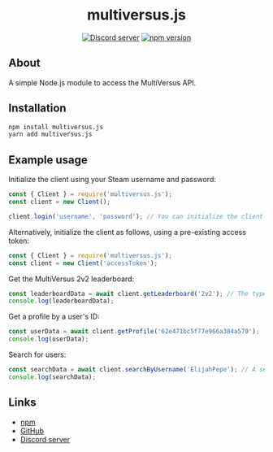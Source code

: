 <div align="center">
  <h1>
    multiversus.js
  </h1>
	<p>
		<a href="https://discord.gg/Sxqn7hqKZY"><img src="https://img.shields.io/discord/1003096141258309732?color=5865F2&logo=discord&logoColor=white" alt="Discord server" /></a>
		<a href="https://www.npmjs.com/package/multiversus.js"><img src="https://img.shields.io/npm/v/multiversus.js.svg?maxAge=3600" alt="npm version" /></a>
	</p>
</div>

## About

A simple Node.js module to access the MultiVersus API.

## Installation

```sh
npm install multiversus.js
yarn add multiversus.js
```

## Example usage

Initialize the client using your Steam username and password:

```js
const { Client } = require('multiversus.js');
const client = new Client();

client.login('username', 'password'); // You can initialize the client by supplying your Steam username or
```

Alternatively, initialize the client as follows, using a pre-existing access token:

```js
const { Client } = require('multiversus.js');
const client = new Client('accessToken');
```

Get the MultiVersus 2v2 leaderboard:

```js
const leaderboardData = await client.getLeaderboard('2v2'); // The type of the leaderboard to be retrieved can also be set to '1v1'.
console.log(leaderboardData);
```

Get a profile by a user's ID:

```js
const userData = await client.getProfile('62e471bc5f77e966a384a570');
console.log(userData);
```

Search for users:

```js
const searchData = await client.searchByUsername('ElijahPepe'); // A second parameter can also be defined to limit the results returned.
console.log(searchData);
```

## Links

- [npm](https://www.npmjs.com/package/multiversus.js)
- [GitHub](https://github.com/ElijahPepe/multiversus.js)
- [Discord server](https://discord.gg/Sxqn7hqKZY)
